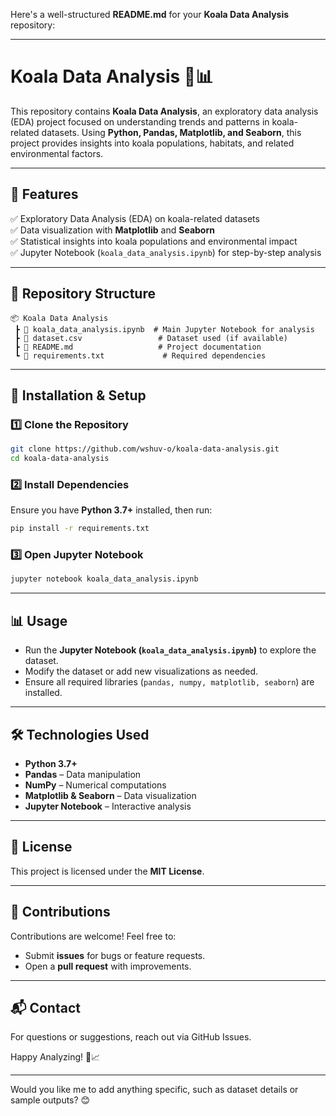 Here's a well-structured **README.md** for your **Koala Data Analysis** repository:  

---

# **Koala Data Analysis 🐨📊**  

This repository contains **Koala Data Analysis**, an exploratory data analysis (EDA) project focused on understanding trends and patterns in koala-related datasets. Using **Python, Pandas, Matplotlib, and Seaborn**, this project provides insights into koala populations, habitats, and related environmental factors.  

---

## **📌 Features**  
✅ Exploratory Data Analysis (EDA) on koala-related datasets  
✅ Data visualization with **Matplotlib** and **Seaborn**   
✅ Statistical insights into koala populations and environmental impact  
✅ Jupyter Notebook (`koala_data_analysis.ipynb`) for step-by-step analysis  

---

## **📂 Repository Structure**  
```
📦 Koala Data Analysis
 ┣ 📜 koala_data_analysis.ipynb  # Main Jupyter Notebook for analysis
 ┣ 📜 dataset.csv                 # Dataset used (if available)
 ┣ 📜 README.md                   # Project documentation
 ┗ 📜 requirements.txt             # Required dependencies
```

---

## **🔧 Installation & Setup**  

### **1️⃣ Clone the Repository**  
```bash
git clone https://github.com/wshuv-o/koala-data-analysis.git
cd koala-data-analysis
```

### **2️⃣ Install Dependencies**  
Ensure you have **Python 3.7+** installed, then run:  
```bash
pip install -r requirements.txt
```

### **3️⃣ Open Jupyter Notebook**  
```bash
jupyter notebook koala_data_analysis.ipynb
```

---

## **📊 Usage**  

- Run the **Jupyter Notebook (`koala_data_analysis.ipynb`)** to explore the dataset.  
- Modify the dataset or add new visualizations as needed.  
- Ensure all required libraries (`pandas, numpy, matplotlib, seaborn`) are installed.  

---

## **🛠 Technologies Used**  
- **Python 3.7+**  
- **Pandas** – Data manipulation  
- **NumPy** – Numerical computations  
- **Matplotlib & Seaborn** – Data visualization  
- **Jupyter Notebook** – Interactive analysis  

---

## **📜 License**  
This project is licensed under the **MIT License**.  

---

## **🤝 Contributions**  
Contributions are welcome! Feel free to:  
- Submit **issues** for bugs or feature requests.  
- Open a **pull request** with improvements.  

---

## **📬 Contact**  
For questions or suggestions, reach out via GitHub Issues.  

Happy Analyzing! 🚀📈  

---

Would you like me to add anything specific, such as dataset details or sample outputs? 😊
